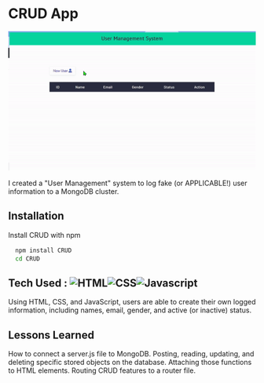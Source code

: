 
# CRUD App

![CRUD](https://raw.githubusercontent.com/ControlAltTea/CRUD/main/images/crudapp.gif)

I created a  "User Management" system to log fake (or APPLICABLE!) user information to a MongoDB cluster.


## Installation

Install CRUD with npm


```bash
  npm install CRUD
  cd CRUD
```

## Tech Used : ![HTML](https://img.shields.io/badge/-HTML-orange?style=for-the-badge&logo=appveyor)![CSS](https://img.shields.io/badge/-CSS-green?style=for-the-badge&logo=appveyor)![Javascript](https://img.shields.io/badge/-Javascript-blue?style=for-the-badge&logo=appveyor)

Using HTML, CSS, and JavaScript, users are able to create their own logged information, including names, email, gender, and active (or inactive) status.

## Lessons Learned

How to connect a server.js file to MongoDB. Posting, reading, updating, and deleting specific stored objects on the database. Attaching those functions to HTML elements. Routing CRUD features to a router file.
